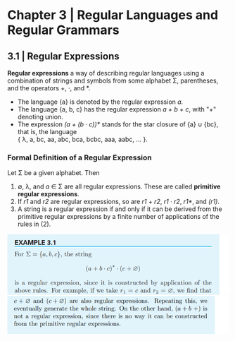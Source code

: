 # Chapter 3 | Regular Languages and Regular Grammars
## 3.1 | Regular Expressions

**Regular expressions** a way of describing regular languages using a combination of strings and symbols from some alphabet Σ, parentheses,
and the operators +, ·, and *.
- The language {a} is denoted by the regular expression _a_.
- The language {a, b, c} has the regular expression _a + b + c_, with "+" denoting union.
- The expression _(a + (b · c))*_ stands for the star closure of {a} ∪ {bc}, that is, the language<br/> 
{ λ, a, bc, aa, abc, bca, bcbc, aaa, aabc, ... }.

### Formal Definition of a Regular Expression
Let Σ be a given alphabet. Then
1. ∅, λ, and _a_ ∈ Σ are all regular expressions. These are called **primitive regular expressions**.
2. If _r1_ and _r2_ are regular expressions, so are _r1 + r2_, _r1 · r2_, _r1*_, and _(r1)_.
3. A string is a regular expression if and only if it can be derived from the primitive regular expressions by a finite number of applications of the rules in (2).

![](https://github.com/stinsan/CS-3823-Theory-of-Computation/blob/master/Screenshots/toc-21.png)
![](https://github.com/stinsan/CS-3823-Theory-of-Computation/blob/master/Screenshots/toc-22.png)
